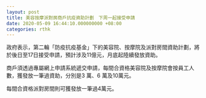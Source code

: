 ```yaml
---
layout: post
title: 美容按摩派對房商戶抗疫資助計劃　下周一起接受申請
date: 2020-05-09 16:44:10.000000000 +08:00
categories: rthk
---
```


政府表示，第二輪「防疫抗疫基金」下的美容院、按摩院及派對房間資助計劃，將於後日至17日接受申請，預計涉及11億元，月底起陸續發放資助。

商戶須透過專屬網上申請系統遞交申請，每間合資格美容院及按摩院會按員工人數，獲發放一筆過資助，分別是3 萬、6 萬及10萬元。

每間合資格派對房間則可獲發放一筆過4萬元。
